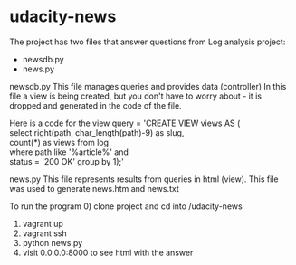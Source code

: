 # udacity-news

The project has two files that answer questions from Log analysis project:
* newsdb.py
* news.py

newsdb.py
This file manages queries and provides data (controller)
In this file a view is being created, but you don't have to worry about - it is dropped and generated in the code of the file.

Here is a code for the view
query = 'CREATE VIEW views AS (\
       select right(path, char_length(path)-9) as slug, \
       count(*) as views from log \
       where path like \'%article%\' and \
       status = \'200 OK\' group by 1);'

news.py
This file represents results from queries in html (view). This file was used to generate news.htm and news.txt

To run the program
0) clone project and cd into /udacity-news
1) vagrant up
2) vagrant ssh
3) python news.py
4) visit 0.0.0.0:8000 to see html with the answer
